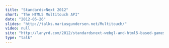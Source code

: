 ```yaml
---
title: "Standards>Next 2012"
short: "The HTML5 Multitouch API"
date: "2012-05-26"
slides: "http://talks.mariusgundersen.net/Multitouch/"
video: null
site: "http://lanyrd.com/2012/standardsnext-webgl-and-html5-based-games/"
type: "talk"
---
```



